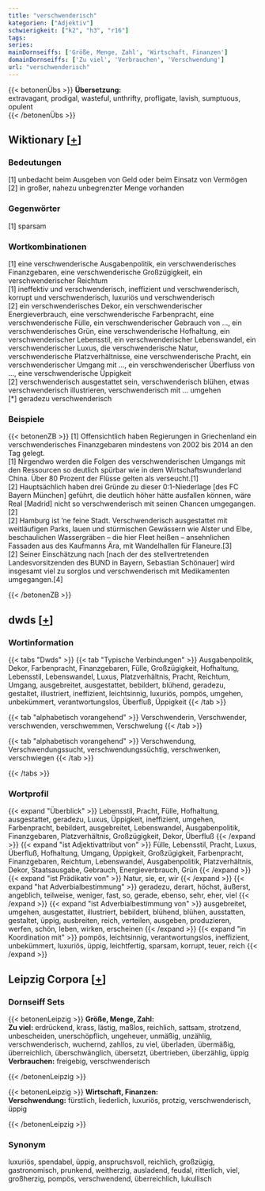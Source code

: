 ```yaml
---
title: "verschwenderisch"
kategorien: ["Adjektiv"]
schwierigkeit: ["k2", "h3", "r16"]
tags:
series:
mainDornseiffs: ['Größe, Menge, Zahl', 'Wirtschaft, Finanzen']
domainDornseiffs: ['Zu viel', 'Verbrauchen', 'Verschwendung']
url: "verschwenderisch"
---
```


{{< betonenÜbs >}}
**Übersetzung:**  
extravagant, prodigal, wasteful, unthrifty, profligate, lavish, sumptuous, opulent  
{{< /betonenÜbs >}}

## Wiktionary [[+](https://de.wiktionary.org/wiki/verschwenderisch)]

### Bedeutungen
[1] unbedacht beim Ausgeben von Geld oder beim Einsatz von Vermögen  
[2] in großer, nahezu unbegrenzter Menge vorhanden  

### Gegenwörter
[1] sparsam  

### Wortkombinationen
[1] eine verschwenderische Ausgabenpolitik, ein verschwenderisches Finanzgebaren, eine verschwenderische Großzügigkeit, ein verschwenderischer Reichtum  
[1] ineffektiv und verschwenderisch, ineffizient und verschwenderisch, korrupt und verschwenderisch, luxuriös und verschwenderisch  
[2] ein verschwenderisches Dekor, ein verschwenderischer Energieverbrauch, eine verschwenderische Farbenpracht, eine verschwenderische Fülle, ein verschwenderischer Gebrauch von …, ein verschwenderisches Grün, eine verschwenderische Hofhaltung, ein verschwenderischer Lebensstil, ein verschwenderischer Lebenswandel, ein verschwenderischer Luxus, die verschwenderische Natur, verschwenderische Platzverhältnisse, eine verschwenderische Pracht, ein verschwenderischer Umgang mit …, ein verschwenderischer Überfluss von …, eine verschwenderische Üppigkeit  
[2] verschwenderisch ausgestattet sein, verschwenderisch blühen, etwas verschwenderisch illustrieren, verschwenderisch mit … umgehen  
[*] geradezu verschwenderisch  

### Beispiele
{{< betonenZB >}}
[1] Offensichtlich haben Regierungen in Griechenland ein verschwenderisches Finanzgebaren mindestens von 2002 bis 2014 an den Tag gelegt.  
[1] Nirgendwo werden die Folgen des verschwenderischen Umgangs mit den Ressourcen so deutlich spürbar wie in dem Wirtschaftswunderland China. Über 80 Prozent der Flüsse gelten als verseucht.[1]  
[2] Hauptsächlich haben drei Gründe zu dieser 0:1-Niederlage [des FC Bayern München] geführt, die deutlich höher hätte ausfallen können, wäre Real [Madrid] nicht so verschwenderisch mit seinen Chancen umgegangen.[2]  
[2] Hamburg ist ’ne feine Stadt. Verschwenderisch ausgestattet mit weitläufigen Parks, lauen und stürmischen Gewässern wie Alster und Elbe, beschaulichen Wassergräben – die hier Fleet heißen – ansehnlichen Fassaden aus des Kaufmanns Ära, mit Wandelhallen für Flaneure.[3]  
[2] Seiner Einschätzung nach [nach der des stellvertretenden Landesvorsitzenden des BUND in Bayern, Sebastian Schönauer] wird insgesamt viel zu sorglos und verschwenderisch mit Medikamenten umgegangen.[4]  

{{< /betonenZB >}}


## dwds [[+](https://www.dwds.de/wb/verschwenderisch)]

### Wortinformation
{{< tabs "Dwds" >}}
{{< tab "Typische Verbindungen" >}}
Ausgabenpolitik, Dekor, Farbenpracht, Finanzgebaren, Fülle, Großzügigkeit, Hofhaltung, Lebensstil, Lebenswandel, Luxus, Platzverhältnis, Pracht, Reichtum, Umgang, ausgebreitet, ausgestattet, bebildert, blühend, geradezu, gestaltet, illustriert, ineffizient, leichtsinnig, luxuriös, pompös, umgehen, unbekümmert, verantwortungslos, Überfluß, Üppigkeit
{{< /tab >}}

{{< tab "alphabetisch vorangehend" >}}
Verschwenderin, Verschwender, verschwenden, verschwemmen, Verschwelung
{{< /tab >}}

{{< tab "alphabetisch vorangehend" >}}
Verschwendung, Verschwendungssucht, verschwendungssüchtig, verschwenken, verschwiegen
{{< /tab >}}

{{< /tabs >}}

### Wortprofil
{{< expand "Überblick" >}} Lebensstil, Pracht, Fülle, Hofhaltung, ausgestattet, geradezu, Luxus, Üppigkeit, ineffizient, umgehen, Farbenpracht, bebildert, ausgebreitet, Lebenswandel, Ausgabenpolitik, Finanzgebaren, Platzverhältnis, Großzügigkeit, Dekor, Überfluß {{< /expand >}}
{{< expand "ist Adjektivattribut von" >}} Fülle, Lebensstil, Pracht, Luxus, Überfluß, Hofhaltung, Umgang, Üppigkeit, Großzügigkeit, Farbenpracht, Finanzgebaren, Reichtum, Lebenswandel, Ausgabenpolitik, Platzverhältnis, Dekor, Staatsausgabe, Gebrauch, Energieverbrauch, Grün {{< /expand >}}
{{< expand "ist Prädikativ von" >}} Natur, sie, er, wir {{< /expand >}}
{{< expand "hat Adverbialbestimmung" >}} geradezu, derart, höchst, äußerst, angeblich, teilweise, weniger, fast, so, gerade, ebenso, sehr, eher, viel {{< /expand >}}
{{< expand "ist Adverbialbestimmung von" >}} ausgebreitet, umgehen, ausgestattet, illustriert, bebildert, blühend, blühen, ausstatten, gestaltet, üppig, ausbreiten, reich, verteilen, ausgeben, produzieren, werfen, schön, leben, wirken, erscheinen {{< /expand >}}
{{< expand "in Koordination mit" >}} pompös, leichtsinnig, verantwortungslos, ineffizient, unbekümmert, luxuriös, üppig, leichtfertig, sparsam, korrupt, teuer, reich {{< /expand >}}

## Leipzig Corpora [[+](https://corpora.uni-leipzig.de/en/res?word=verschwenderisch&corpusId=deu_newscrawl-public_2018)]

### Dornseiff Sets
{{< betonenLeipzig >}}
**Größe, Menge, Zahl:**  
**Zu viel:** erdrückend, krass, lästig, maßlos, reichlich, sattsam, strotzend, unbescheiden, unerschöpflich, ungeheuer, unmäßig, unzählig, verschwenderisch, wuchernd, zahllos, zu viel, überladen, übermäßig, überreichlich, überschwänglich, übersetzt, übertrieben, überzählig, üppig  
**Verbrauchen:** freigebig, verschwenderisch  

{{< /betonenLeipzig >}}


{{< betonenLeipzig >}}
**Wirtschaft, Finanzen:**  
**Verschwendung:** fürstlich, liederlich, luxuriös, protzig, verschwenderisch, üppig  

{{< /betonenLeipzig >}}

### Synonym
luxuriös, spendabel, üppig, anspruchsvoll, reichlich, großzügig, gastronomisch, prunkend, weitherzig, ausladend, feudal, ritterlich, viel, großherzig, pompös, verschwendend, überreichlich, lukullisch

